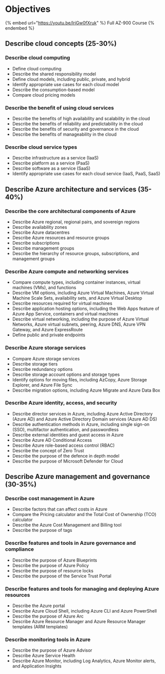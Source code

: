 # Objectives

{% embed url="https://youtu.be/IriGw0fXruk" %}
Full AZ-900 Course
{% endembed %}

## Describe cloud concepts (25-30%)

### Describe cloud computing

* Define cloud computing
* Describe the shared responsibility model
* Define cloud models, including public, private, and hybrid
* Identify appropriate use cases for each cloud model
* Describe the consumption-based model
* Compare cloud pricing models

### Describe the benefit of using cloud services

* Describe the benefits of high availability and scalability in the cloud
* Describe the benefits of reliability and predictability in the cloud
* Describe the benefits of security and governance in the cloud
* Describe the benefits of manageability in the cloud

### Describe cloud service types

* Describe infrastructure as a service (IaaS)
* Describe platform as a service (PaaS)
* Describe software as a service (SaaS)
* Identify appropriate use cases for each cloud service (IaaS, PaaS, SaaS)

## Describe Azure architecture and services (35-40%)

### Describe the core architectural components of Azure

* Describe Azure regional, regional pairs, and sovereign regions
* Describe availability zones
* Describe Azure datacentres
* Describe Azure resources and resource groups
* Describe subscriptions
* Describe management groups
* Describe the hierarchy of resource groups, subscriptions, and management groups

### Describe Azure compute and networking services

* Compare compute types, including container instances, virtual machines (VMs), and functions
* Describe VM options, including Azure Virtual Machines, Azure Virtual Machine Scale Sets, availability sets, and Azure Virtual Desktop
* Describe resources required for virtual machines
* Describe application hosting options, including the Web Apps feature of Azure App Service, containers and virtual machines
* Describe virtual networking, including the purpose of Azure Virtual Networks, Azure virtual subnets, peering, Azure DNS, Azure VPN Gateway, and Azure ExpressRoute
* Define public and private endpoints

### Describe Azure storage services

* Compare Azure storage services
* Describe storage tiers
* Describe redundancy options
* Describe storage account options and storage types
* Identify options for moving files, including AzCopy, Azure Storage Explorer, and Azure File Sync
* Describe migration options, including Azure Migrate and Azure Data Box

### Describe Azure identity, access, and security

* Describe director services in Azure, including Azure Active Directory (Azure AD) and Azure Active Directory Domain services (Azure AD DS)
* Describe authentication methods in Azure, including single sign-on (SSO), multifactor authentication, and passwordless
* Describe external identities and guest access in Azure
* Describe Azure AD Conditional Access
* Describe Azure role-based access control (RBAC)
* Describe the concept of Zero Trust
* Describe the purpose of the defence in depth model
* Describe the purpose of Microsoft Defender for Cloud

## Describe Azure management and governance (30-35%)

### Describe cost management in Azure

* Describe factors that can affect costs in Azure
* Compare the Pricing calculator and the Total Cost of Ownership (TCO) calculator
* Describe the Azure Cost Management and Billing tool
* Describe the purpose of tags

### Describe features and tools in Azure governance and compliance

* Describe the purpose of Azure Blueprints
* Describe the purpose of Azure Policy
* Describe the purpose of resource locks
* Describe the purpose of the Service Trust Portal

### Describe features and tools for managing and deploying Azure resources

* Describe the Azure portal
* Describe Azure Cloud Shell, including Azure CLI and Azure PowerShell
* Describe the purpose of Azure Arc
* Describe Azure Resource Manager and Azure Resource Manager templates (ARM templates)

### Describe monitoring tools in Azure

* Describe the purpose of Azure Advisor
* Describe Azure Service Health
* Describe Azure Monitor, including Log Analytics, Azure Monitor alerts, and Application Insights
